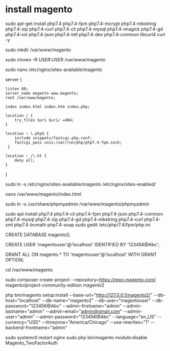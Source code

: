 # install magento 

sudo apt-get install php7.4 php7.4-fpm php7.4-mcrypt php7.4-mbstring php7.4-zip php7.4-curl php7.4-cli php7.4-mysql php7.4-imagick php7.4-gd php7.4-xsl php7.4-json php7.4-intl php7.4-dev php7.4-common libcurl4 curl -y

sudo mkdir /var/www/magento

sudo chown -R $USER:$USER /var/www/magento

sudo nano /etc/nginx/sites-available/magento


server {

    listen 80;
    server_name magento www.magento;
    root /var/www/magento;

    index index.html index.htm index.php;

    location / {
        try_files $uri $uri/ =404;
    }

    location ~ \.php$ {
        include snippets/fastcgi-php.conf;
        fastcgi_pass unix:/var/run/php/php7.4-fpm.sock;
     }

    location ~ /\.ht {
        deny all;
    }
}

sudo ln -s /etc/nginx/sites-available/magento /etc/nginx/sites-enabled/

nano /var/www/magento/index.html

sudo ln -s /usr/share/phpmyadmin /var/www/magento/phpmyadmin

sudo apt install php7.4 php7.4-cli php7.4-fpm php7.4-json php7.4-common php7.4-mysql php7.4-zip php7.4-gd  php7.4-mbstring php7.4-curl php7.4-xml php7.4-bcmath php7.4-soap
sudo gedit /etc/php/7.4/fpm/php.ini

CREATE DATABASE magento2;

CREATE USER 'magentouser'@'localhost' IDENTIFIED BY '123456@Abc';

GRANT ALL ON magento.* TO 'magentouser'@'localhost' WITH GRANT OPTION;

cd /var/www/magento


sudo composer create-project --repository=https://repo.magento.com/ magento/project-community-edition magento2

php bin/magento setup:install --base-url="http://127.0.0.1/magento2/" --db-host="localhost" --db-name="magento2" --db-user="magentouser" --db-password="123456@Abc" --admin-firstname="admin" --admin-lastname="admin" --admin-email="admin@gmail.com" --admin-user="admin" --admin-password="123456@Abc" --language="en_US" --currency="USD" --timezone="America/Chicago" --use-rewrites="1" --backend-frontname="admin"

sudo systemctl restart nginx
sudo php bin/magento module:disable Magento_TwoFactorAuth

